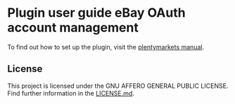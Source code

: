 # Plugin user guide eBay OAuth account management

<div class="alert alert-info" role="alert">
  To find out how to set up the plugin, visit the <a href="https://knowledge.plentymarkets.com/en/markets/ebay/ebay-plugins/ebay-OAuth2" target="_blank">plentymarkets manual</a>.
</div>

## License

This project is licensed under the GNU AFFERO GENERAL PUBLIC LICENSE. Find further information in the [LICENSE.md](https://github.com/plentymarkets/plugin-ebay-account-management/blob/master/LICENSE.md).
